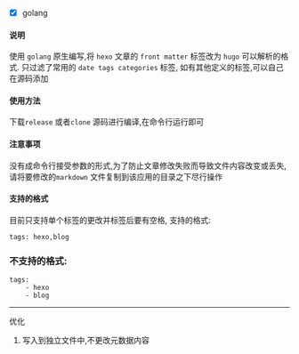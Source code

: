 - [x] golang


#### 说明

使用 `golang` 原生编写,将 `hexo` 文章的 `front matter` 标签改为 `hugo` 可以解析的格式.
只过滤了常用的 `date tags categories` 标签, 如有其他定义的标签,可以自己在源码添加

#### 使用方法
下载`release` 或者`clone` 源码进行编译,在命令行运行即可

#### 注意事项
没有成命令行接受参数的形式,为了防止文章修改失败而导致文件内容改变或丢失,请将要修改的`markdown` 文件复制到该应用的目录之下尽行操作

#### 支持的格式
目前只支持单个标签的更改并标签后要有空格,
支持的格式:

    tags: hexo,blog
    
### 不支持的格式:

    tags: 
        - hexo
        - blog

----
优化
1. 写入到独立文件中,不更改元数据内容
